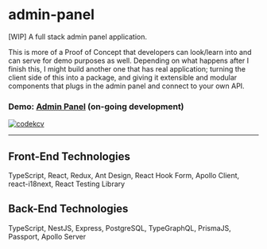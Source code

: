 # admin-panel
[WIP] A full stack admin panel application.

This is more of a Proof of Concept that developers can look/learn into and can serve for demo purposes as well. Depending on what happens after I finish this, I might build another one that has real application; turning the client side of this into a package, and giving it extensible and modular components that plugs in the admin panel and connect to your own API.

### Demo: <a href="https://main.d1cxgbv5wm9hf1.amplifyapp.com/" target="_blank" rel="noopener noreferrer">Admin Panel</a> (on-going development)
[![codekcv](https://circleci.com/gh/codekcv/admin-panel.svg?style=shield)](https://app.circleci.com/pipelines/github/codekcv/admin-panel)

---

## Front-End Technologies
TypeScript, React, Redux, Ant Design, React Hook Form, Apollo Client, react-i18next, React Testing Library

## Back-End Technologies
TypeScript, NestJS, Express, PostgreSQL, TypeGraphQL, PrismaJS, Passport, Apollo Server
